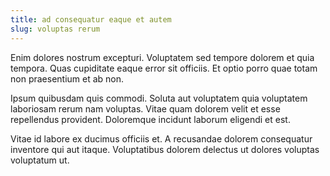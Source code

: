 ```yaml
---
title: ad consequatur eaque et autem
slug: voluptas rerum
---
```


Enim dolores nostrum excepturi. Voluptatem sed tempore dolorem et quia tempora. Quas cupiditate eaque error sit officiis. Et optio porro quae totam non praesentium et ab non.

Ipsum quibusdam quis commodi. Soluta aut voluptatem quia voluptatem laboriosam rerum nam voluptas. Vitae quam dolorem velit et esse repellendus provident. Doloremque incidunt laborum eligendi et est.

Vitae id labore ex ducimus officiis et. A recusandae dolorem consequatur inventore qui aut itaque. Voluptatibus dolorem delectus ut dolores voluptas voluptatum ut.
